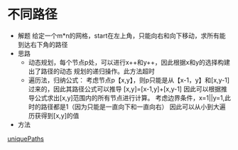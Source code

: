 # 不同路径
- 解题
    给定一个m*n的网格，start在左上角，只能向右和向下移动，求所有能到达右下角的路径
- 思路
    - 动态规划，每个节点p处，可以进行x++和y++，因此根据x和y的选择构建出了路径的动态
    规划的递归操作。此方法超时
    - 遍历法，归纳公式： 考虑节点p【x,y】，则p只能是从【x-1，y】和[x,y-1]过来的，因此其路径公式可以推导
     [x,y]=[x-1,y]+[x,y-1]
     因此可以根据推导公式求出[x,y]范围内的所有节点进行计算。
     考虑边界条件，x=1||y=1,此时的路径都是1（因为只能是一直向下和一直向右）
     因此可以从小到大遍历获得到[x,y]的值
- 方法

[uniquePaths](Top100/src/com/lwf/TOP100/normal/UniquePaths.java)
